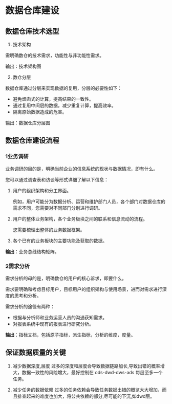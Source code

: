 # 数据仓库建设

## 数据仓库技术选型

1. 技术架构

需明确数仓的技术需求，功能性与非功能性需求。

输出：技术架构图

2. 数仓分层

数据仓库通过分层来实现数据的复用，分层的必要性如下：

* 避免烟囱式的计算，提高结果的一致性。
* 通过复用中间层的数据，减少重复计算，提高效率。
* 隔离原始数据造成的危害。

输出：数据仓库分层图

## 数据仓库建设流程

### 1业务调研

业务调研的目的是，明确当前企业的信息系统的现状与数据情况，即有什么。

您可以通过调查表和访谈等形式详细了解以下信息：

1. 用户的组织架构和分工界面。

   例如，用户可能分为数据分析、运营和维护部门人员，各个部门对数据仓库的需求不同，您需要对不同部门分别进行调研。

2. 用户的整体业务架构，各个业务板块之间的联系和信息流动的流程。

   您需要梳理出整体的业务数据框架。

3. 各个已有的业务板块的主要功能及获取的数据。

**输出**：业务总线结构矩阵。

### 2需求分析

需求分析的母的是，明确数仓的用户的核心诉求，即要什么。

需求要明确和考虑目标用户，目标用户的组织架构与使用场景，进而对需求进行深度的思考和分析。

需求分析的途径有两种：

- 根据与分析师和业务运营人员的沟通获知需求。
- 对报表系统中现有的报表进行研究分析。

**输出**：指标文档，包括原子指标，派生指标，分析的维度，度量。

## 保证数据质量的关键

1. 减少数据深度,层度
过多的深度和层度会导致数据链路加长,导致出错的概率增大，数据一致性的风险增大，最好控制在 ods-dwd-dws-ads 每层至多一个任务。

2. 减少任务的数据依赖
过多的任务依赖会导致任务数据出错的概览大大增加，而且排查起来的难度也加大，将公共依赖的部分,尽可能的下沉,如dwd层。

